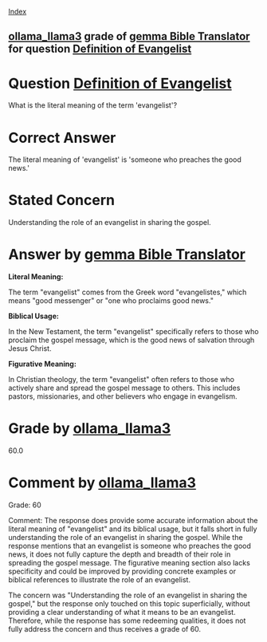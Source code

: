 
[Index](../../../../index.md)
## [ollama_llama3](../../../grading_models/ollama_llama3.md) grade of [gemma Bible Translator](../../../answering_models/gemma_Bible_Translator.md) for question [Definition of Evangelist](../../../questions/Definition_of_Evangelist.md)

# Question [Definition of Evangelist](../../../questions/Definition_of_Evangelist.md)
What is the literal meaning of the term 'evangelist'?

# Correct Answer
The literal meaning of 'evangelist' is 'someone who preaches the good news.'

# Stated Concern
Understanding the role of an evangelist in sharing the gospel.

# Answer by [gemma Bible Translator](../../../answering_models/gemma_Bible_Translator.md)
**Literal Meaning:**

The term "evangelist" comes from the Greek word "evangelistes," which means "good messenger" or "one who proclaims good news." 

**Biblical Usage:**

In the New Testament, the term "evangelist" specifically refers to those who proclaim the gospel message, which is the good news of salvation through Jesus Christ. 

**Figurative Meaning:**

In Christian theology, the term "evangelist" often refers to those who actively share and spread the gospel message to others. This includes pastors, missionaries, and other believers who engage in evangelism.

# Grade by [ollama_llama3](../../../grading_models/ollama_llama3.md)
60.0

# Comment by [ollama_llama3](../../../grading_models/ollama_llama3.md)
Grade: 60

Comment: The response does provide some accurate information about the literal meaning of "evangelist" and its biblical usage, but it falls short in fully understanding the role of an evangelist in sharing the gospel. While the response mentions that an evangelist is someone who preaches the good news, it does not fully capture the depth and breadth of their role in spreading the gospel message. The figurative meaning section also lacks specificity and could be improved by providing concrete examples or biblical references to illustrate the role of an evangelist.

The concern was "Understanding the role of an evangelist in sharing the gospel," but the response only touched on this topic superficially, without providing a clear understanding of what it means to be an evangelist. Therefore, while the response has some redeeming qualities, it does not fully address the concern and thus receives a grade of 60.
